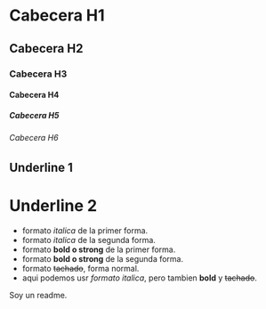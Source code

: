 # Cabecera H1
## Cabecera H2
### Cabecera H3
#### Cabecera H4
##### Cabecera H5
###### Cabecera H6

Underline 1
--------------------------
Underline 2
==========================

- formato *italica* de la primer forma.
- formato _italica_ de la segunda forma.
- formato **bold o strong**  de la primer forma.
- formato __bold o strong__  de la segunda forma.
- formato ~~tachado~~, forma normal.
- aqui podemos usr *formato italica*, pero tambien **bold** y ~~tachado~~.


Soy un readme.